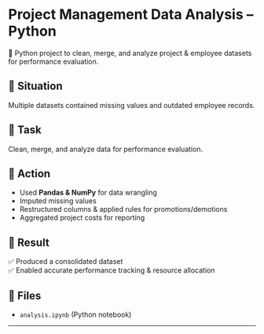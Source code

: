 # Project Management Data Analysis – Python  

🐍 Python project to clean, merge, and analyze project & employee datasets for performance evaluation.  

## 🔹 Situation  
Multiple datasets contained missing values and outdated employee records.  

## 🔹 Task  
Clean, merge, and analyze data for performance evaluation.  

## 🔹 Action  
- Used **Pandas & NumPy** for data wrangling  
- Imputed missing values  
- Restructured columns & applied rules for promotions/demotions  
- Aggregated project costs for reporting  

## 🔹 Result  
✅ Produced a consolidated dataset  
✅ Enabled accurate performance tracking & resource allocation  

## 📂 Files  
- `analysis.ipynb` (Python notebook)    

---

